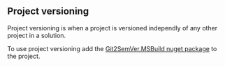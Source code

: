 ﻿---
uid: project-versioning
---


## Project versioning

Project versioning is when a project is versioned independly of any other project in a solution.

To use project versioning add the [Git2SemVer.MSBuild nuget package](xref:git2semver-tool-installing) to the project.